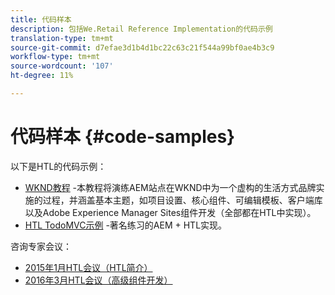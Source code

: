 ```yaml
---
title: 代码样本
description: 包括We.Retail Reference Implementation的代码示例
translation-type: tm+mt
source-git-commit: d7efae3d1b4d1bc22c63c21f544a99bf0ae4b3c9
workflow-type: tm+mt
source-wordcount: '107'
ht-degree: 11%

---
```



# 代码样本 {#code-samples}

以下是HTL的代码示例：

* [WKND教程](https://docs.adobe.com/content/help/en/experience-manager-learn/getting-started-wknd-tutorial-develop/overview.html) -本教程将演练AEM站点在WKND中为一个虚构的生活方式品牌实施的过程，并涵盖基本主题，如项目设置、核心组件、可编辑模板、客户端库以及Adobe Experience Manager Sites组件开发（全部都在HTL中实现）。
* [HTL TodoMVC示例](https://github.com/Adobe-Marketing-Cloud/aem-sightly-sample-todomvc) -著名练习的AEM + HTL实现。

咨询专家会议：

* [2015年1月HTL会议（HTL简介）](http://scottsdigitalcommunity.blogspot.ca/2015/01/upcoming-sessions-of-ask-aem-community.html)
* [2016年3月HTL会议（高级组件开发）](http://scottsdigitalcommunity.blogspot.ca/2016/03/ask-aem-community-experts-deep-dive.html)
